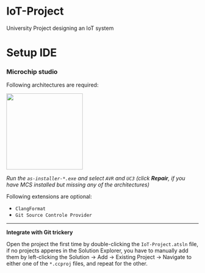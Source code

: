 # IoT-Project
University Project designing an IoT system

# Setup IDE
### Microchip studio

Following architectures are required:

<img width="200px" src="https://user-images.githubusercontent.com/10633478/157832049-04b73a93-c60d-4e29-bc52-a67ed0a918c3.png">

_Run the `as-installer-*.exe` and select `AVR` and `UC3` (click **Repair**, if you have MCS installed but missing any of the architectures)_

Following extensions are optional:
* `ClangFormat`
* `Git Source Controle Provider`

---

**Integrate with Git trickery**

Open the project the first time by double-clicking the `IoT-Project.atsln` file, if no projects apperes in the Solution Explorer, you have to manually add them by left-clicking the Solution -> Add -> Existing Project -> Navigate to either one of the `*.ccproj` files, and repeat for the other.